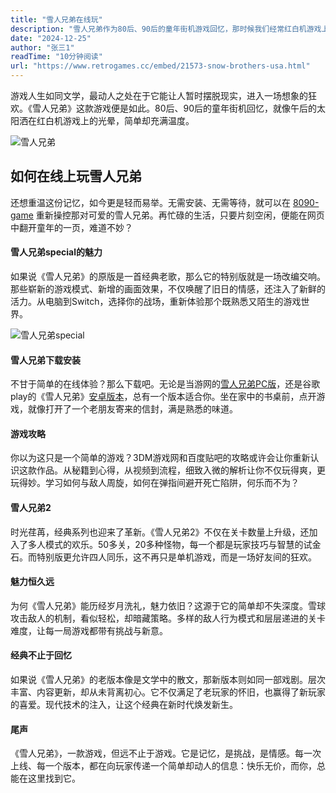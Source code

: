 ```yaml
---
title: "雪人兄弟在线玩"
description: "雪人兄弟作为80后、90后的童年街机游戏回忆，那时候我们经常红白机游戏上玩这个游戏，简单却充满温度。如果还想重温这份记忆，如今更是轻而易举。无需安装、无需等待就可以在线玩雪人兄弟。"
date: "2024-12-25"
author: "张三1"
readTime: "10分钟阅读"
url: "https://www.retrogames.cc/embed/21573-snow-brothers-usa.html"
---
```


游戏人生如同文学，最动人之处在于它能让人暂时摆脱现实，进入一场想象的狂欢。《雪人兄弟》这款游戏便是如此。80后、90后的童年街机回忆，就像午后的太阳洒在红白机游戏上的光晕，简单却充满温度。

![雪人兄弟](https://imga999.4399.com/upload_pic/2012/3/16/4399_14320462145.jpg)

## 如何在线上玩雪人兄弟
还想重温这份记忆，如今更是轻而易举。无需安装、无需等待，就可以在 [8090-game](https://8090-game.online) 重新操控那对可爱的雪人兄弟。再忙碌的生活，只要片刻空闲，便能在网页中翻开童年的一页，难道不妙？

#### 雪人兄弟special的魅力

如果说《雪人兄弟》的原版是一首经典老歌，那么它的特别版就是一场改编交响。那些崭新的游戏模式、新增的画面效果，不仅唤醒了旧日的情感，还注入了新鲜的活力。从电脑到Switch，选择你的战场，重新体验那个既熟悉又陌生的游戏世界。

![雪人兄弟special](https://p2.bahamut.com.tw/B/2KU/01/3cf36ec0027cf6eb7cfbe9fdf41frkx5.JPG)

#### 雪人兄弟下载安装
不甘于简单的在线体验？那么下载吧。无论是当游网的[雪人兄弟PC版](https://www.ldplayer.tw/games/com-mobirix-jp-snowbrothers-on-pc.html)，还是谷歌play的《雪人兄弟》[安卓版本](https://play.google.com/store/apps/details?id=com.mobirix.jp.snowbrothers&hl=zh_TW)，总有一个版本适合你。坐在家中的书桌前，点开游戏，就像打开了一个老朋友寄来的信封，满是熟悉的味道。

#### 游戏攻略
你以为这只是一个简单的游戏？3DM游戏网和百度贴吧的攻略或许会让你重新认识这款作品。从秘籍到心得，从视频到流程，细致入微的解析让你不仅玩得爽，更玩得妙。学习如何与敌人周旋，如何在弹指间避开死亡陷阱，何乐而不为？

#### 雪人兄弟2
时光荏苒，经典系列也迎来了革新。《雪人兄弟2》不仅在关卡数量上升级，还加入了多人模式的欢乐。50多关，20多种怪物，每一个都是玩家技巧与智慧的试金石。而特别版更允许四人同乐，这不再只是单机游戏，而是一场好友间的狂欢。

#### 魅力恒久远
为何《雪人兄弟》能历经岁月洗礼，魅力依旧？这源于它的简单却不失深度。雪球攻击敌人的机制，看似轻松，却暗藏策略。多样的敌人行为模式和层层递进的关卡难度，让每一局游戏都带有挑战与新意。

#### 经典不止于回忆

如果说《雪人兄弟》的老版本像是文学中的散文，那新版本则如同一部戏剧。层次丰富、内容更新，却从未背离初心。它不仅满足了老玩家的怀旧，也赢得了新玩家的喜爱。现代技术的注入，让这个经典在新时代焕发新生。

#### 尾声

《雪人兄弟》，一款游戏，但远不止于游戏。它是记忆，是挑战，是情感。每一次上线、每一个版本，都在向玩家传递一个简单却动人的信息：快乐无价，而你，总能在这里找到它。

